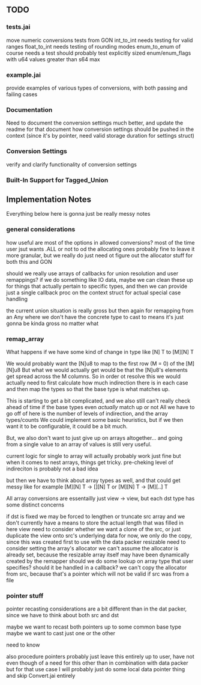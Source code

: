 

## TODO

### tests.jai

move numeric conversions tests from GON
    int_to_int needs testing for valid ranges
    float_to_int needs testing of rounding modes
    enum_to_enum of course needs a test
        should probably test explicitly sized enum/enum_flags with u64 values greater than s64 max
    

### example.jai

provide examples of various types of conversions, with both passing and failing cases


### Documentation

Need to document the conversion settings much better, and update the readme for that
    document how conversion settings should be pushed in the context (since it's by pointer, need valid storage duration for settings struct)


### Conversion Settings

verify and clarify functionality of conversion settings

### Built-In Support for Tagged_Union





## Implementation Notes

Everything below here is gonna just be really messy notes



### general considerations


how useful are most of the options in allowed conversions?
    most of the time user jsut wants .ALL or not to od the allocating ones
    probably fine to leave it more granular, but we really do just need ot figure out the allocator stuff for both this and GON
    

should we really use arrays of callbacks for union resolution and user remappings?
    if we do something like IO data, maybe we can clean these up for things that actually pertain to specific types, 
    and then we can provide just a single callback proc on the context struct for actual special case handling


the current union situation is really gross
    but then again for remapping from an Any where we don't have the concrete type to cast to means it's just gonna be kinda gross no matter what


### remap_array 


What happens if we have some kind of change in type like
    [N] T to [M][N] T

We would probably want the [N]u8 to map to the first row (M = 0) of the [M][N]u8
But what we would actually get would be that the [N]u8's elements get spread across the M columns.
So in order ot resolve this we would actually need to first calculate how much indirection there is in each case
    and then map the types so that the base type is what matches up.

This is starting to get a bit complicated, and we also still can't really check ahead of time if the base types even *actually* match up or not
All we have to go off of here is the number of levels of indirection, and the array types/counts
We could implement some basic heuristics, but if we then want it to be configurable, it could be a bit much.

But, we also don't want to just give up on arrays altogether...
and going from a single value to an array of values is still very useful.

current logic for single to array will actually probably work just fine
but when it comes to nest arrays, things get tricky.
pre-cheking level of indireciton is probably not a bad idea

but then we have to think about array types as well, and that could get messy
like for example
    [M][N] T -> [][N] T
    or 
    [M][N] T -> [M][..] T
    

All array conversions are essentailly just view -> view, but each dst type has some distinct concerns

if dst is 
    fixed
        we may be forced to lengthen or truncate src array
        and we don't currently have a means to store the actual length that was filled in here
    view
        need to consider whether we want a clone of the src, or just duplicate the view onto src's underlying data
        for now, we only do the copy, since this was created first to use with the data packer
    resizable
        need to consider setting the array's allocator
            we can't assume the allocator is already set, because the resizable array itself may have been dynamically created by the remapper
            should we do some lookup on array type that user specifies?
            should it be handled in a callback?
            we can't copy the allocator from src, because that's a pointer which will not be valid if src was from a file



### pointer stuff

pointer recasting considerations are a bit different than in the dat packer, since we have to think about both src and dst

maybe we want to recast both pointers up to some common base type
maybe we want to cast just one or the other 

need to know 


also procedure pointers
    probably just leave this entirely up to user, have not even though of a need for this other than in combination with data packer
    but for that use case I will probably just do some local data pointer thing and skip Convert.jai entirely
    
    
